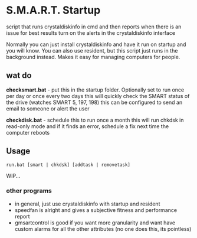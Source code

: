 # S.M.A.R.T. Startup
script that runs crystaldiskinfo in cmd and then reports when there is an issue
for best results turn on the alerts in the crystaldiskinfo interface

Normally you can just install crystaldiskinfo and have it run on startup and you will know. You can also use resident, but this script just runs in the background instead. Makes it easy for managing computers for people.

## wat do
**checksmart.bat** - put this in the startup folder. Optionally set to run once per day or once every two days
this will quickly check the SMART status of the drive (watches SMART 5, 197, 198)
this can be configured to send an email to someone or alert the user

**checkdisk.bat** - schedule this to run once a month
this will run chkdsk in read-only mode and if it finds an error, schedule a fix next time the computer reboots

## Usage
```
run.bat [smart | chkdsk] [addtask | removetask]
```
WIP...

### other programs
* in general, just use crystaldiskinfo with startup and resident
* speedfan is alright and gives a subjective fitness and performance report
* gmsartcontrol is good if you want more granularity and want have custom alarms for all the other attributes (no one does this, its pointless)
